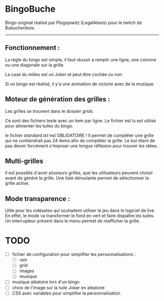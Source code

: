 # BingoBuche

Bingo original réalisé par Plogojowitz (LegalAlexis) pour le twitch de Bubuchenbois.

---

## Fonctionnement :

La règle du bingo est simple, il faut réussir a remplir une ligne, une colonne ou une diagonale sur la grille. 

La case du milieu est un Joker et peut être cochée ou non. 

Si un bingo est réalisé, il y'a une animation de victoire avec de la musique. 

## Moteur de génération des grilles :

Les grilles se trouvent dans le dossier *grids*. 

Ce sont des fichiers texte avec un item par ligne.
Le fichier est lu est utilisé pour alimenter les tuiles du bingo. 

le fichier *standard.txt* est OBLIGATOIRE !
Il permet de compléter une grille qui ne contiendrait pas 24 items afin de compléter la grille.
Le but étant de pas devoir forcément s'imposer une longue réflexion pour trouver les idées.

## Multi-grilles

Il est possible d'avoir plusieurs grilles, que les utilisateurs peuvent choisir avant de généré la grille.
Une liste déroulante permet de sélectionner la grille active.

## Mode transparence :

Utile pour les vidéastes qui souhaitent utiliser le jeu dans le logiciel de live.
En effet, le mode va transformer le fond en vert et faire dispaître les tuiles.
Un interrupteur présent dans le menu permet de réafficher la grille.


# **TODO**

* [ ] fichier de configuration pour simplifier les personnalisations :
  * [ ] rain
  * [ ] grid
  * [ ] images
  * [ ] musique
* [ ] musique aléatoire lors d'un bingo
* [ ] choix de l'image sur la tuile Joker en aléatoire
* [ ] CSS avec variables pour simplifier la personnalisation
